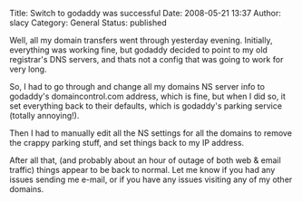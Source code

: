 Title: Switch to godaddy was successful
Date: 2008-05-21 13:37
Author: slacy
Category: General
Status: published

Well, all my domain transfers went through yesterday evening. Initially,
everything was working fine, but godaddy decided to point to my old
registrar's DNS servers, and thats not a config that was going to work
for very long.

So, I had to go through and change all my domains NS server info to
godaddy's domaincontrol.com address, which is fine, but when I did so,
it set everything back to their defaults, which is godaddy's parking
service (totally annoying!).

Then I had to manually edit all the NS settings for all the domains to
remove the crappy parking stuff, and set things back to my IP address.

After all that, (and probably about an hour of outage of both web &
email traffic) things appear to be back to normal. Let me know if you
had any issues sending me e-mail, or if you have any issues visiting any
of my other domains.
